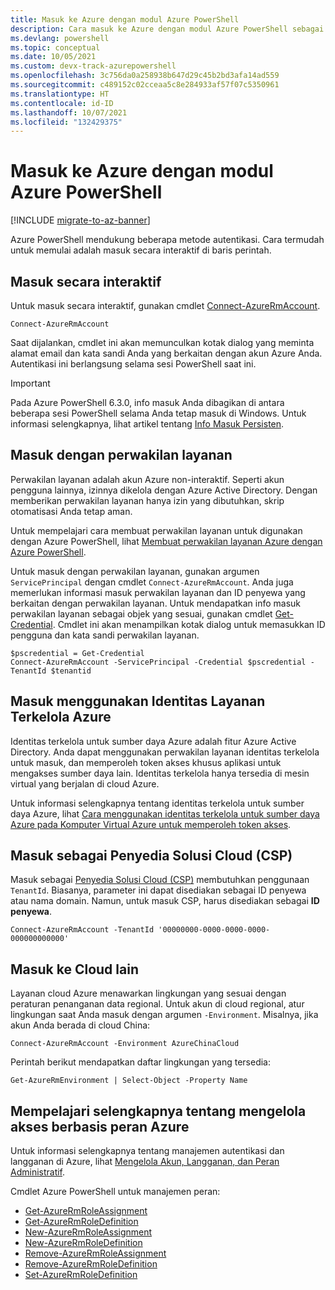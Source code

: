 ```yaml
---
title: Masuk ke Azure dengan modul Azure PowerShell
description: Cara masuk ke Azure dengan modul Azure PowerShell sebagai pengguna, perwakilan layanan, atau dengan identitas terkelola atau sumber daya Azure.
ms.devlang: powershell
ms.topic: conceptual
ms.date: 10/05/2021
ms.custom: devx-track-azurepowershell
ms.openlocfilehash: 3c756da0a258938b647d29c45b2bd3afa14ad559
ms.sourcegitcommit: c489152c02cceaa5c8e284933af57f07c5350961
ms.translationtype: HT
ms.contentlocale: id-ID
ms.lasthandoff: 10/07/2021
ms.locfileid: "132429375"
---
```

# <a name="sign-into-azure-with-the-azurerm-powershell-module"></a>Masuk ke Azure dengan modul Azure PowerShell

[!INCLUDE [migrate-to-az-banner](../../includes/migrate-to-az-banner.md)]

Azure PowerShell mendukung beberapa metode autentikasi. Cara termudah untuk memulai adalah masuk secara interaktif di baris perintah.

## <a name="sign-in-interactively"></a>Masuk secara interaktif

Untuk masuk secara interaktif, gunakan cmdlet [Connect-AzureRmAccount](/powershell/module/azurerm.profile/connect-azurermaccount).

```azurepowershell-interactive
Connect-AzureRmAccount
```

Saat dijalankan, cmdlet ini akan memunculkan kotak dialog yang meminta alamat email dan kata sandi Anda yang berkaitan dengan akun Azure Anda. Autentikasi ini berlangsung selama sesi PowerShell saat ini.

> [!IMPORTANT]
> Pada Azure PowerShell 6.3.0, info masuk Anda dibagikan di antara beberapa sesi PowerShell selama Anda tetap masuk di Windows. Untuk informasi selengkapnya, lihat artikel tentang [Info Masuk Persisten](context-persistence.md).

## <a name="sign-in-with-a-service-principal"></a>Masuk dengan perwakilan layanan

Perwakilan layanan adalah akun Azure non-interaktif. Seperti akun pengguna lainnya, izinnya dikelola dengan Azure Active Directory. Dengan memberikan perwakilan layanan hanya izin yang dibutuhkan, skrip otomatisasi Anda tetap aman.

Untuk mempelajari cara membuat perwakilan layanan untuk digunakan dengan Azure PowerShell, lihat [Membuat perwakilan layanan Azure dengan Azure PowerShell](create-azure-service-principal-azureps.md).

Untuk masuk dengan perwakilan layanan, gunakan argumen `ServicePrincipal` dengan cmdlet `Connect-AzureRmAccount`. Anda juga memerlukan informasi masuk perwakilan layanan dan ID penyewa yang berkaitan dengan perwakilan layanan. Untuk mendapatkan info masuk perwakilan layanan sebagai objek yang sesuai, gunakan cmdlet [Get-Credential](/powershell/module/microsoft.powershell.security/get-credential). Cmdlet ini akan menampilkan kotak dialog untuk memasukkan ID pengguna dan kata sandi perwakilan layanan.

```azurepowershell
$pscredential = Get-Credential
Connect-AzureRmAccount -ServicePrincipal -Credential $pscredential -TenantId $tenantid
```

## <a name="sign-in-using-an-azure-managed-service-identity"></a>Masuk menggunakan Identitas Layanan Terkelola Azure

Identitas terkelola untuk sumber daya Azure adalah fitur Azure Active Directory. Anda dapat menggunakan perwakilan layanan identitas terkelola untuk masuk, dan memperoleh token akses khusus aplikasi untuk mengakses sumber daya lain. Identitas terkelola hanya tersedia di mesin virtual yang berjalan di cloud Azure.

Untuk informasi selengkapnya tentang identitas terkelola untuk sumber daya Azure, lihat [Cara menggunakan identitas terkelola untuk sumber daya Azure pada Komputer Virtual Azure untuk memperoleh token akses](/azure/active-directory/managed-identities-azure-resources/how-to-use-vm-token).

## <a name="sign-in-as-a-cloud-solution-provider-csp"></a>Masuk sebagai Penyedia Solusi Cloud (CSP)

Masuk sebagai [Penyedia Solusi Cloud (CSP)](https://azure.microsoft.com/offers/ms-azr-0145p/) membutuhkan penggunaan `TenantId`. Biasanya, parameter ini dapat disediakan sebagai ID penyewa atau nama domain. Namun, untuk masuk CSP, harus disediakan sebagai **ID penyewa**.

```azurepowershell
Connect-AzureRmAccount -TenantId '00000000-0000-0000-0000-000000000000'
```

## <a name="sign-in-to-another-cloud"></a>Masuk ke Cloud lain

Layanan cloud Azure menawarkan lingkungan yang sesuai dengan peraturan penanganan data regional. Untuk akun di cloud regional, atur lingkungan saat Anda masuk dengan argumen `-Environment`.
Misalnya, jika akun Anda berada di cloud China:

```azurepowershell
Connect-AzureRmAccount -Environment AzureChinaCloud
```

Perintah berikut mendapatkan daftar lingkungan yang tersedia:

```azurepowershell
Get-AzureRmEnvironment | Select-Object -Property Name
```

## <a name="learn-more-about-managing-azure-role-based-access"></a>Mempelajari selengkapnya tentang mengelola akses berbasis peran Azure

Untuk informasi selengkapnya tentang manajemen autentikasi dan langganan di Azure, lihat [Mengelola Akun, Langganan, dan Peran Administratif](/azure/active-directory/role-based-access-control-configure).

Cmdlet Azure PowerShell untuk manajemen peran:

* [Get-AzureRmRoleAssignment](/powershell/module/AzureRM.Resources/Get-AzureRmRoleAssignment)
* [Get-AzureRmRoleDefinition](/powershell/module/AzureRM.Resources/Get-AzureRmRoleDefinition)
* [New-AzureRmRoleAssignment](/powershell/module/AzureRM.Resources/New-AzureRmRoleAssignment)
* [New-AzureRmRoleDefinition](/powershell/module/AzureRM.Resources/New-AzureRmRoleDefinition)
* [Remove-AzureRmRoleAssignment](/powershell/module/AzureRM.Resources/Remove-AzureRmRoleAssignment)
* [Remove-AzureRmRoleDefinition](/powershell/module/AzureRM.Resources/Remove-AzureRmRoleDefinition)
* [Set-AzureRmRoleDefinition](/powershell/module/AzureRM.Resources/Set-AzureRmRoleDefinition)
